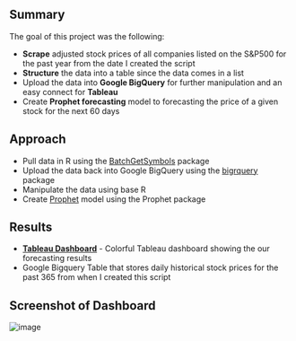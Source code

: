 ## Summary
The goal of this project was the following:
* **Scrape** adjusted stock prices of all companies listed on the S&P500 for the past year from the date I created the script
* **Structure** the data into a table since the data comes in a list
* Upload the data into **Google BigQuery** for further manipulation and an easy connect for **Tableau**
* Create **Prophet forecasting** model to forecasting the price of a given stock for the next 60 days

## Approach
* Pull data in R using the [BatchGetSymbols](https://cran.r-project.org/web/packages/BatchGetSymbols/BatchGetSymbols.pdf) package
* Upload the data back into Google BigQuery using the [bigrquery](https://cran.r-project.org/web/packages/BatchGetSymbols/BatchGetSymbols.pdf) package
* Manipulate the data using base R
* Create [Prophet](https://cran.r-project.org/web/packages/prophet/prophet.pdf) model using the Prophet package  

## Results
* **[Tableau Dashboard](https://public.tableau.com/profile/santiago.canon#!/vizhome/ForecastallFortune500CompayStock60DaysOut/ForecastingStockDashboard)**  - Colorful Tableau dashboard showing the our forecasting results
* Google Bigquery Table that stores daily historical stock prices for the past 365 from when I created this script 

## Screenshot of Dashboard
![image](https://user-images.githubusercontent.com/43589961/111873782-7952b680-8968-11eb-8aba-6f56b81f44ef.png)
